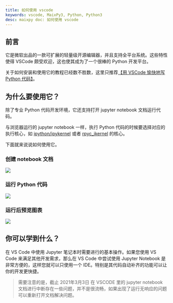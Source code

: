 ```yaml
---
title: 如何使用 vscode 
keywords: vscode, MaixPy3, Python, Python3
desc: maixpy doc: 如何使用 vscode 
---
```


## 前言

它是微软出品的一款可扩展的轻量级开源编辑器，并且支持全平台系统。这些特性使得 VSCode 颇受欢迎，这也使其成为了一个很棒的 Python 开发平台。

关于如何安装和使用它的教程已经数不胜数，这里只推荐[【用 VSCode 愉快地写 Python 代码】](https://zhuanlan.zhihu.com/p/66157046)。

## 为什么要使用它？

除了专业 Python 代码开发环境，它还支持打开 jupyter notebook 文档运行代码。

与浏览器运行的 jupyter notebook 一样，执行 Python 代码的时候要选择对应的执行核心，如 [ipython/ipykernel](https://github.com/ipython/ipykernel) 或者 [rpyc_ikernel](https://github.com/sipeed/rpyc_ikernel) 的核心。

下面就来说说如何使用它。

### 创建 notebook 文档

![](https://tukuimg.bdstatic.com/scrop/abb1e4146fb8679109fa99aa0b03f59f.gif)

### 运行 Python 代码

![](https://tukuimg.bdstatic.com/scrop/a1e2381bfac1a332a323774ee1b49c9f.gif)

### 运行后预览图表

![](https://tukuimg.bdstatic.com/scrop/9c5bf21507c776f98d55bcfc0e51c5ff.gif)

## 你可以学到什么？

在 VS Code 中使用 Jupyter 笔记本时需要进行的基本操作。如果您使用 VS Code 来满足其他开发需求，那么在 VS Code 中尝试使用 Jupyter Notebook 是非常方便的，这样您就可以只使用一个 IDE。特别是其代码自动补齐的功能可以让你的开发更快捷。

> 需要注意的是，截止 2021年3月3日 在 VSCODE 里的 jupyter notebook 文档进行中断存在一些问题，并不是很流畅，如果出现了运行无响应的问题可以重新打开文档解决问题。
